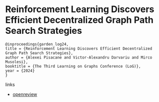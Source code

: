 # Reinforcement Learning Discovers Efficient Decentralized Graph Path Search Strategies

```
@inproceedings{garden_log24,
title = {Reinforcement Learning Discovers Efficient Decentralized Graph Path Search Strategies},
author = {Alexei Pisacane and Victor-Alexandru Darvariu and Mirco Musolesi},
booktitle = {The Third Learning on Graphs Conference (LoG)},
year = {2024}
}
```

links
- [openreview](https://openreview.net/forum?id=trxhrmeSI6)

